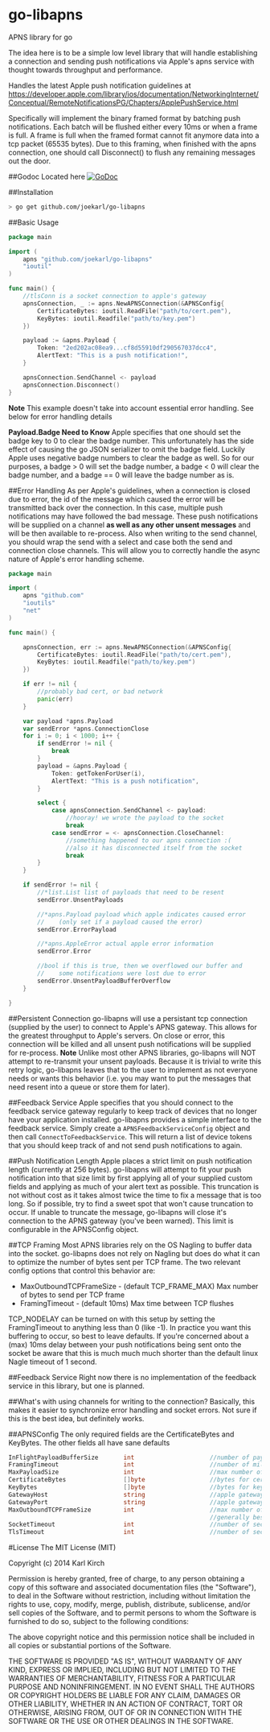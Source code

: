 go-libapns
==========

APNS library for go

The idea here is to be a simple low level library that will handle establishing a connection and sending push notifications via Apple's apns service with thought towards throughput and performance.

Handles the latest Apple push notification guidelines at https://developer.apple.com/library/ios/documentation/NetworkingInternet/Conceptual/RemoteNotificationsPG/Chapters/ApplePushService.html

Specifically will implement the binary framed format by batching push notifications. Each batch will be flushed either every 10ms or when a frame is full. A frame is full when the framed format cannot fit anymore data into a tcp packet (65535 bytes). Due to this framing, when finished with the apns connection, one should call Disconnect() to flush any remaining messages out the door.

##Godoc
Located here [![GoDoc](https://godoc.org/github.com/joekarl/go-libapns?status.svg)](https://godoc.org/github.com/joekarl/go-libapns)

##Installation

```bash
> go get github.com/joekarl/go-libapns
```

##Basic Usage
```go
package main

import (
    apns "github.com/joekarl/go-libapns"
    "ioutil"
)

func main() {
    //tlsConn is a socket connection to apple's gateway
    apnsConnection, _ := apns.NewAPNSConnection(&APNSConfig{
        CertificateBytes: ioutil.ReadFile("path/to/cert.pem"),
        KeyBytes: ioutil.Readfile("path/to/key.pem")
    })

    payload := &apns.Payload {
        Token: "2ed202ac08ea9...cf8d55910df290567037dcc4",
        AlertText: "This is a push notification!",
    }

    apnsConnection.SendChannel <- payload
    apnsConnection.Disconnect()
}
```
**Note** This example doesn't take into account essential error handling. See below for error handling details

**Payload.Badge Need to Know** Apple specifies that one should set the badge key to 0 to clear the badge number. This unfortunately has the side effect of causing the go JSON serializer to omit the badge field. Luckily Apple uses negative badge numbers to clear the badge as well. So for our purposes, a badge > 0 will set the badge number, a badge < 0 will clear the badge number, and a badge == 0 will leave the badge number as is.

##Error Handling
As per Apple's guidelines, when a connection is closed due to error, the id of the message which caused the error will be transmitted back over the connection. In this case, multiple push notifications may have followed the bad message. These push notifications will be supplied on a channel **as well as any other unsent messages** and will be then available to re-process. Also when writing to the send channel, you should wrap the send with a select and case both the send and connection close channels. This will allow you to correctly handle the async nature of Apple's error handling scheme.

```go
package main

import (
    apns "github.com"
    "ioutils"
    "net"
)

func main() {

    apnsConnection, err := apns.NewAPNSConnection(&APNSConfig{
        CertificateBytes: ioutil.ReadFile("path/to/cert.pem"),
        KeyBytes: ioutil.Readfile("path/to/key.pem")
    })

    if err != nil {
        //probably bad cert, or bad network
        panic(err)
    }

    var payload *apns.Payload
    var sendError *apns.ConnectionClose
    for i := 0; i < 1000; i++ {
        if sendError != nil {
            break
        }
        payload = &apns.Payload {
            Token: getTokenForUser(i),
            AlertText: "This is a push notification",
        }

        select {
            case apnsConnection.SendChannel <- payload:
                //hooray! we wrote the payload to the socket
                break
            case sendError = <- apnsConnection.CloseChannel:
                //something happened to our apns connection :(
                //also it has disconnected itself from the socket
                break
        }
    }

    if sendError != nil {
        //*list.List list of payloads that need to be resent
        sendError.UnsentPayloads

        //*apns.Payload payload which apple indicates caused error
        //    (only set if a payload caused the error)
        sendError.ErrorPayload

        //*apns.AppleError actual apple error information
        sendError.Error

        //bool if this is true, then we overflowed our buffer and
        //    some notifications were lost due to error
        sendError.UnsentPayloadBufferOverflow
    }

}
```

##Persistent Connection
go-libapns will use a persistant tcp connection (supplied by the user) to connect to Apple's APNS gateway. This allows for the greatest throughput to Apple's servers. On close or error, this connection will be killed and all unsent push notifications will be supplied for re-process. **Note** Unlike most other APNS libraries, go-libapns will NOT attempt to re-transmit your unsent payloads. Because it is trivial to write this retry logic, go-libapns leaves that to the user to implement as not everyone needs or wants this behavior (i.e. you may want to put the messages that need resent into a queue or store them for later).

##Feedback Service
Apple specifies that you should connect to the feedback service gateway regularly to keep track of devices that no longer have your application installed. go-libapns provides a simple interface to the feedback service. Simply create a `APNSFeedbackServiceConfig` object and then call `ConnectToFeedbackService`. This will return a list of device tokens that you should keep track of and not send push notifications to again.

##Push Notification Length
Apple places a strict limit on push notification length (currently at 256 bytes). go-libapns will attempt to fit your push notification into that size limit by first applying all of your supplied custom fields and applying as much of your alert text as possible. This truncation is not without cost as it takes almost twice the time to fix a message that is too long. So if possible, try to find a sweet spot that won't cause truncation to occur. If unable to truncate the message, go-libapns will close it's connection to the APNS gateway (you've been warned). This limit is configurable in the APNSConfig object.

##TCP Framing
Most APNS libraries rely on the OS Nagling to buffer data into the socket. go-libapns does not rely on Nagling but does do what it can to optimize the number of bytes sent per TCP frame. The two relevant config options that control this behavior are:

* MaxOutboundTCPFrameSize - (default TCP_FRAME_MAX) Max number of bytes to send per TCP frame
* FramingTimeout - (default 10ms) Max time between TCP flushes

TCP_NODELAY can be turned on with this setup by setting the FramingTimeout to anything less than 0 (like -1). In practice you want this buffering to occur, so best to leave defaults. If you're concerned about a (max) 10ms delay between your push notifications being sent onto the socket be aware that this is much much much shorter than the default linux Nagle timeout of 1 second.

##Feedback Service
Right now there is no implementation of the feedback service in this library, but one is planned.

##What's with using channels for writing to the connection?
Basically, this makes it easier to synchronize error handling and socket errors. Not sure if this is the best idea, but definitely works.

##APNSConfig
The only required fields are the CertificateBytes and KeyBytes.
The other fields all have sane defaults

```go
InFlightPayloadBufferSize       int                     //number of payloads to keep for error purposes, defaults to 10000
FramingTimeout                  int                     //number of milliseconds between frame flushes, defaults to 10ms
MaxPayloadSize                  int                     //max number of bytes allowed in payload, defaults to 256
CertificateBytes                []byte                  //bytes for cert.pem : required
KeyBytes                        []byte                  //bytes for key.pem : required
GatewayHost                     string                  //apple gateway, defaults to "gateway.push.apple.com"
GatewayPort                     string                  //apple gateway port, defaults to "2195"
MaxOutboundTCPFrameSize         int                     //max number of bytes to frame data to, defaults to TCP_FRAME_MAX
                                                        //generally best to NOT set this and use the default
SocketTimeout                   int                     //number of seconds to wait before bailing on a socket connection, defaults to no timeout
TlsTimeout                      int                     //number of seconds to wait before bailing on a tls handshake, defaults to no timeout
```

#License
The MIT License (MIT)

Copyright (c) 2014 Karl Kirch

Permission is hereby granted, free of charge, to any person obtaining a copy
of this software and associated documentation files (the "Software"), to deal
in the Software without restriction, including without limitation the rights
to use, copy, modify, merge, publish, distribute, sublicense, and/or sell
copies of the Software, and to permit persons to whom the Software is
furnished to do so, subject to the following conditions:

The above copyright notice and this permission notice shall be included in all
copies or substantial portions of the Software.

THE SOFTWARE IS PROVIDED "AS IS", WITHOUT WARRANTY OF ANY KIND, EXPRESS OR
IMPLIED, INCLUDING BUT NOT LIMITED TO THE WARRANTIES OF MERCHANTABILITY,
FITNESS FOR A PARTICULAR PURPOSE AND NONINFRINGEMENT. IN NO EVENT SHALL THE
AUTHORS OR COPYRIGHT HOLDERS BE LIABLE FOR ANY CLAIM, DAMAGES OR OTHER
LIABILITY, WHETHER IN AN ACTION OF CONTRACT, TORT OR OTHERWISE, ARISING FROM,
OUT OF OR IN CONNECTION WITH THE SOFTWARE OR THE USE OR OTHER DEALINGS IN THE
SOFTWARE.
